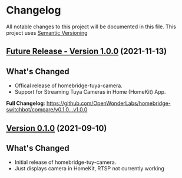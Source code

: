 # Changelog

All notable changes to this project will be documented in this file. This project uses [Semantic Versioning](https://semver.org/)

## [Future Release - Version 1.0.0](https://github.com/donavanbecker/homebridge-tuya-camera/releases/tag/v1.0.0) (2021-11-13)

## What's Changed
* Offical release of homebridge-tuya-camera.
* Support for Streaming Tuya Cameras in Home (HomeKit) App.

**Full Changelog**: https://github.com/OpenWonderLabs/homebridge-switchbot/compare/v0.1.0...v1.0.0

## [Version 0.1.0](https://github.com/donavanbecker/homebridge-tuya-camera/releases/tag/v0.1.0) (2021-09-10)

## What's Changed
* Initial release of homebridge-tuy-camera.
* Just displays camera in HomeKit, RTSP not currently working
